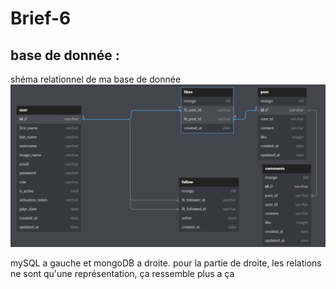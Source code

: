 # Brief-6

## base de donnée :

shéma relationnel de ma base de donnée
![shéma relationnel de ma base de donnée](image.png)

mySQL a gauche et mongoDB a droite.
pour la partie de droite, les relations ne sont qu'une représentation, ça ressemble plus a ça
